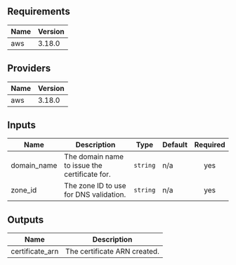 ## Requirements

| Name | Version |
|------|---------|
| aws | 3.18.0 |

## Providers

| Name | Version |
|------|---------|
| aws | 3.18.0 |

## Inputs

| Name | Description | Type | Default | Required |
|------|-------------|------|---------|:--------:|
| domain\_name | The domain name to issue the certificate for. | `string` | n/a | yes |
| zone\_id | The zone ID to use for DNS validation. | `string` | n/a | yes |

## Outputs

| Name | Description |
|------|-------------|
| certificate\_arn | The certificate ARN created. |

